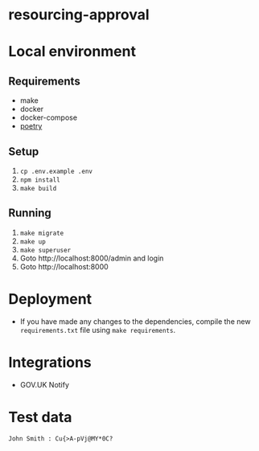 # resourcing-approval

# Local environment

## Requirements

- make
- docker
- docker-compose
- [poetry](https://python-poetry.org/docs/#installation)

## Setup

1. `cp .env.example .env`
2. `npm install`
3. `make build`

## Running

1. `make migrate`
2. `make up`
3. `make superuser`
4. Goto http://localhost:8000/admin and login
5. Goto http://localhost:8000

# Deployment

- If you have made any changes to the dependencies, compile the new `requirements.txt`
  file using `make requirements`.

# Integrations

- GOV.UK Notify

# Test data

`John Smith : Cu{>A-pVj@MY*0C?`
